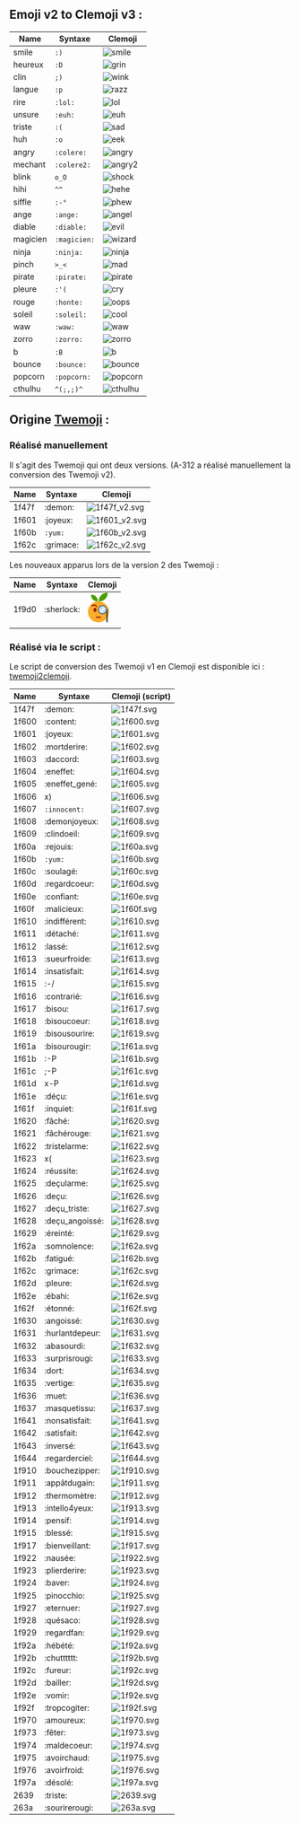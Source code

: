 ## Emoji v2 to Clemoji v3 :

| Name    |  Syntaxe     | Clemoji                                       | 
| ------- | ------------ | --------------------------------------------- | 
| smile   | `:)`         | ![smile](svg/smile.svg?sanitize=true)         |
| heureux | `:D`         | ![grin](svg/heureux.svg?sanitize=true)        |
| clin    | `;)`         | ![wink](svg/clin.svg?sanitize=true)           |
| langue  | `:p`         | ![razz](svg/langue.svg?sanitize=true)         |
| rire    | `:lol:`      | ![lol](svg/rire.svg?sanitize=true)            |
| unsure  | `:euh:`      | ![euh](svg/unsure.svg?sanitize=true)          |
| triste  | `:(`         | ![sad](svg/triste.svg?sanitize=true)          |
| huh     | `:o`         | ![eek](svg/huh.svg?sanitize=true)             |
| angry   | `:colere:`   | ![angry](svg/angry.svg?sanitize=true)         |
| mechant | `:colere2:`  | ![angry2](svg/mechant.svg?sanitize=true)      |
| blink   | `o_O`        | ![shock](svg/blink.svg?sanitize=true)         |
| hihi    | `^^`         | ![hehe](svg/hihi.svg?sanitize=true)           |
| siffle  | `:-°`        | ![phew](svg/siffle.svg?sanitize=true)         |
| ange    | `:ange:`     | ![angel](svg/ange.svg?sanitize=true)          |
| diable  | `:diable:`   | ![evil](svg/diable.svg?sanitize=true)         |
| magicien| `:magicien:` | ![wizard](svg/magicien.svg?sanitize=true)     |
| ninja   | `:ninja:`    | ![ninja](svg/ninja.svg?sanitize=true)         |
| pinch   | `>_<`        | ![mad](svg/pinch.svg?sanitize=true)           |
| pirate  | `:pirate:`   | ![pirate](svg/pirate.svg?sanitize=true)       |
| pleure  | `:'(`        | ![cry](svg/pleure.svg?sanitize=true)          |
| rouge   | `:honte:`    | ![oops](svg/rouge.svg?sanitize=true)          |
| soleil  | `:soleil:`   | ![cool](svg/soleil.svg?sanitize=true)         |
| waw     | `:waw:`      | ![waw](svg/waw.svg?sanitize=true)             |
| zorro   | `:zorro:`    | ![zorro](svg/zorro.svg?sanitize=true)         |
| b       | `:B`         | ![b](svg/b.svg?sanitize=true)                 |
| bounce  | `:bounce:`   | ![bounce](svg/bounce.svg?sanitize=true)       |
| popcorn | `:popcorn:`  | ![popcorn](svg/popcorn.svg?sanitize=true)     |
| cthulhu | `^(;,;)^`    | ![cthulhu](svg/cthulhu.svg?sanitize=true)     |

## Origine [Twemoji](https://github.com/twitter/twemoji) :

### Réalisé manuellement

Il s'agit des Twemoji qui ont deux versions. (A-312 a réalisé manuellement la conversion des Twemoji v2).


| Name  |  Syntaxe  | Clemoji                           | 
| ----- | --------- | --------------------------------- | 
| 1f47f | :demon:   | ![1f47f_v2.svg](svg/1f47f_v2.svg) |
| 1f601 | :joyeux:  | ![1f601_v2.svg](svg/1f601_v2.svg) |  
| 1f60b | `:yum:`   | ![1f60b_v2.svg](svg/1f60b_v2.svg) | 
| 1f62c | :grimace: | ![1f62c_v2.svg](svg/1f62c_v2.svg) | 

Les nouveaux apparus lors de la version 2 des Twemoji :

| Name    |  Syntaxe       | Clemoji                     | 
| ------- | -------------- | --------------------------- | 
| 1f9d0   | :sherlock:     | ![1f9d0.svg](svg/1f9d0.svg) | 

### Réalisé via le script :

Le script de conversion des Twemoji v1 en Clemoji est disponible ici : [twemoji2clemoji](twemoji2clemoji/).

| Name    |  Syntaxe       | Clemoji (script)            | 
| ------- | -------------- | --------------------------- | 
| 1f47f   | :demon:        | ![1f47f.svg](svg/1f47f.svg) | 
| 1f600   | :content:      | ![1f600.svg](svg/1f600.svg) | 
| 1f601   | :joyeux:       | ![1f601.svg](svg/1f601.svg) | 
| 1f602   | :mortderire:   | ![1f602.svg](svg/1f602.svg) | 
| 1f603   | :daccord:      | ![1f603.svg](svg/1f603.svg) | 
| 1f604   | :eneffet:      | ![1f604.svg](svg/1f604.svg) | 
| 1f605   | :eneffet_gené: | ![1f605.svg](svg/1f605.svg) | 
| 1f606   | x)             | ![1f606.svg](svg/1f606.svg) | 
| 1f607   | `:innocent:`   | ![1f607.svg](svg/1f607.svg) | 
| 1f608   | :demonjoyeux:  | ![1f608.svg](svg/1f608.svg) | 
| 1f609   | :clindoeil:    | ![1f609.svg](svg/1f609.svg) | 
| 1f60a   | :rejouis:      | ![1f60a.svg](svg/1f60a.svg) | 
| 1f60b   | `:yum:`        | ![1f60b.svg](svg/1f60b.svg) | 
| 1f60c   | :soulagé:      | ![1f60c.svg](svg/1f60c.svg) | 
| 1f60d   | :regardcoeur:  | ![1f60d.svg](svg/1f60d.svg) | 
| 1f60e   | :confiant:     | ![1f60e.svg](svg/1f60e.svg) | 
| 1f60f   | :malicieux:    | ![1f60f.svg](svg/1f60f.svg) | 
| 1f610   | :indifférent:  | ![1f610.svg](svg/1f610.svg) | 
| 1f611   | :détaché:      | ![1f611.svg](svg/1f611.svg) | 
| 1f612   | :lassé:        | ![1f612.svg](svg/1f612.svg) | 
| 1f613   | :sueurfroide:  | ![1f613.svg](svg/1f613.svg) | 
| 1f614   | :insatisfait:  | ![1f614.svg](svg/1f614.svg) | 
| 1f615   | :-/            | ![1f615.svg](svg/1f615.svg) | 
| 1f616   | :contrarié:    | ![1f616.svg](svg/1f616.svg) | 
| 1f617   | :bisou:        | ![1f617.svg](svg/1f617.svg) | 
| 1f618   | :bisoucoeur:   | ![1f618.svg](svg/1f618.svg) | 
| 1f619   | :bisousourire: | ![1f619.svg](svg/1f619.svg) | 
| 1f61a   | :bisourougir:  | ![1f61a.svg](svg/1f61a.svg) | 
| 1f61b   | :-P            | ![1f61b.svg](svg/1f61b.svg) | 
| 1f61c   | ;-P            | ![1f61c.svg](svg/1f61c.svg) | 
| 1f61d   | x-P            | ![1f61d.svg](svg/1f61d.svg) | 
| 1f61e   | :déçu:         | ![1f61e.svg](svg/1f61e.svg) | 
| 1f61f   | :inquiet:      | ![1f61f.svg](svg/1f61f.svg) | 
| 1f620   | :fâché:        | ![1f620.svg](svg/1f620.svg) | 
| 1f621   | :fâchérouge:   | ![1f621.svg](svg/1f621.svg) | 
| 1f622   | :tristelarme:  | ![1f622.svg](svg/1f622.svg) | 
| 1f623   | x(             | ![1f623.svg](svg/1f623.svg) | 
| 1f624   | :réussite:     | ![1f624.svg](svg/1f624.svg) | 
| 1f625   | :deçularme:    | ![1f625.svg](svg/1f625.svg) | 
| 1f626   | :deçu:         | ![1f626.svg](svg/1f626.svg) | 
| 1f627   | :deçu_triste:  | ![1f627.svg](svg/1f627.svg) | 
| 1f628   | :deçu_angoissé:| ![1f628.svg](svg/1f628.svg) | 
| 1f629   | :éreinté:      | ![1f629.svg](svg/1f629.svg) | 
| 1f62a   | :somnolence:   | ![1f62a.svg](svg/1f62a.svg) | 
| 1f62b   | :fatigué:      | ![1f62b.svg](svg/1f62b.svg) | 
| 1f62c   | :grimace:      | ![1f62c.svg](svg/1f62c.svg) | 
| 1f62d   | :pleure:       | ![1f62d.svg](svg/1f62d.svg) | 
| 1f62e   | :ébahi:        | ![1f62e.svg](svg/1f62e.svg) | 
| 1f62f   | :étonné:       | ![1f62f.svg](svg/1f62f.svg) | 
| 1f630   | :angoissé:     | ![1f630.svg](svg/1f630.svg) | 
| 1f631   | :hurlantdepeur:| ![1f631.svg](svg/1f631.svg) | 
| 1f632   | :abasourdi:    | ![1f632.svg](svg/1f632.svg) | 
| 1f633   | :surprisrougi: | ![1f633.svg](svg/1f633.svg) | 
| 1f634   | :dort:         | ![1f634.svg](svg/1f634.svg) | 
| 1f635   | :vertige:      | ![1f635.svg](svg/1f635.svg) | 
| 1f636   | :muet:         | ![1f636.svg](svg/1f636.svg) | 
| 1f637   | :masquetissu:  | ![1f637.svg](svg/1f637.svg) | 
| 1f641   | :nonsatisfait: | ![1f641.svg](svg/1f641.svg) | 
| 1f642   | :satisfait:    | ![1f642.svg](svg/1f642.svg) | 
| 1f643   | :inversé:      | ![1f643.svg](svg/1f643.svg) | 
| 1f644   | :regarderciel: | ![1f644.svg](svg/1f644.svg) | 
| 1f910   | :bouchezipper: | ![1f910.svg](svg/1f910.svg) | 
| 1f911   | :appâtdugain:  | ![1f911.svg](svg/1f911.svg) | 
| 1f912   | :thermomètre:  | ![1f912.svg](svg/1f912.svg) | 
| 1f913   | :intello4yeux: | ![1f913.svg](svg/1f913.svg) | 
| 1f914   | :pensif:       | ![1f914.svg](svg/1f914.svg) | 
| 1f915   | :blessé:       | ![1f915.svg](svg/1f915.svg) | 
| 1f917   | :bienveillant: | ![1f917.svg](svg/1f917.svg) | 
| 1f922   | :nausée:       | ![1f922.svg](svg/1f922.svg) | 
| 1f923   | :plierderire:  | ![1f923.svg](svg/1f923.svg) | 
| 1f924   | :baver:        | ![1f924.svg](svg/1f924.svg) | 
| 1f925   | :pinocchio:    | ![1f925.svg](svg/1f925.svg) | 
| 1f927   | :eternuer:     | ![1f927.svg](svg/1f927.svg) | 
| 1f928   | :quésaco:      | ![1f928.svg](svg/1f928.svg) | 
| 1f929   | :regardfan:    | ![1f929.svg](svg/1f929.svg) | 
| 1f92a   | :hébété:       | ![1f92a.svg](svg/1f92a.svg) | 
| 1f92b   | :chutttttt:    | ![1f92b.svg](svg/1f92b.svg) | 
| 1f92c   | :fureur:       | ![1f92c.svg](svg/1f92c.svg) | 
| 1f92d   | :bailler:      | ![1f92d.svg](svg/1f92d.svg) | 
| 1f92e   | :vomir:        | ![1f92e.svg](svg/1f92e.svg) | 
| 1f92f   | :tropcogiter:  | ![1f92f.svg](svg/1f92f.svg) | 
| 1f970   | :amoureux:     | ![1f970.svg](svg/1f970.svg) | 
| 1f973   | :fêter:        | ![1f973.svg](svg/1f973.svg) | 
| 1f974   | :maldecoeur:   | ![1f974.svg](svg/1f974.svg) | 
| 1f975   | :avoirchaud:   | ![1f975.svg](svg/1f975.svg) | 
| 1f976   | :avoirfroid:   | ![1f976.svg](svg/1f976.svg) | 
| 1f97a   | :désolé:       | ![1f97a.svg](svg/1f97a.svg) | 
| 2639    | :triste:       |  ![2639.svg](svg/2639.svg)  | 
| 263a    | :sourirerougi: |  ![263a.svg](svg/263a.svg)  | 
